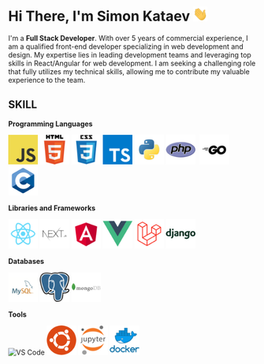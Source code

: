 <h1>Hi There, I'm Simon Kataev <img  src="https://raw.githubusercontent.com/ABSphreak/ABSphreak/master/gifs/Hi.gif" width="30px"></h1>

I'm a **Full Stack Developer**. With over 5 years of commercial experience, I am a qualified front-end developer specializing in web development and design. My expertise lies in leading development teams and leveraging top skills in React/Angular for web development. I am seeking a challenging role that fully utilizes my technical skills, allowing me to contribute my valuable experience to the team.

## SKILL

**Programming Languages**

<img alt="JS" title="JavaScript" width="60px" src="https://raw.githubusercontent.com/github/explore/master/topics/javascript/javascript.png">&nbsp;<img title="Docker" alt="Docker" width="60px" src="https://raw.githubusercontent.com/github/explore/master/topics/html/html.png">&nbsp;<img title="Docker" alt="Docker" width="60px" src="https://raw.githubusercontent.com/github/explore/master/topics/css/css.png">&nbsp;<img alt="Typescript" title="Typescript" width="60px" src="https://raw.githubusercontent.com/github/explore/main/topics/typescript/typescript.png">&nbsp;<img title="Python" alt="Python" width="60px" src="https://raw.githubusercontent.com/github/explore/master/topics/python/python.png" />&nbsp;<img title="PHP" alt="PHP" width="60px" src="https://raw.githubusercontent.com/github/explore/master/topics/php/php.png">&nbsp;
<img title="Go" alt="Go" width="60px" src="https://raw.githubusercontent.com/github/explore/main/topics/go/go.png">&nbsp;<img title="C" alt="C" width="60px" src="https://raw.githubusercontent.com/github/explore/master/topics/c/c.png">

**Libraries and Frameworks**

<img title="Docker" alt="Docker" width="60px" src="https://raw.githubusercontent.com/github/explore/master/topics/react/react.png">&nbsp;<img title="Docker" alt="Docker" width="60px" src="https://raw.githubusercontent.com/github/explore/master/topics/nextjs/nextjs.png">&nbsp;<img title="Docker" alt="Docker" width="60px" src="https://raw.githubusercontent.com/github/explore/master/topics/angular/angular.png">&nbsp;<img title="Docker" alt="Docker" width="60px" src="https://raw.githubusercontent.com/github/explore/master/topics/vue/vue.png">&nbsp;<img title="Docker" alt="Docker" width="60px" src="https://raw.githubusercontent.com/github/explore/master/topics/laravel/laravel.png">&nbsp;<img title="Docker" alt="Docker" width="60px" src="https://raw.githubusercontent.com/github/explore/master/topics/django/django.png">

**Databases**

<img title="SQL" alt="SQL" width="60px" src="https://raw.githubusercontent.com/github/explore/master/topics/mysql/mysql.png">&nbsp;<img title="SQL" alt="SQL" width="60px" src="https://raw.githubusercontent.com/github/explore/master/topics/postgresql/postgresql.png">&nbsp;<img title="SQL" alt="SQL" width="60px" src="https://raw.githubusercontent.com/github/explore/master/topics/mongodb/mongodb.png">

**Tools**

<img title="VS Code" alt="VS Code" width="60px" src="https://img.icons8.com/fluent/48/000000/visual-studio-code-2019.png">&nbsp;<img title="Ubuntu" alt="Ubuntu" width="60px" src="https://raw.githubusercontent.com/github/explore/master/topics/ubuntu/ubuntu.png">&nbsp;<img title="Jupyter Notebook" alt="Jupyter" width="60px" src="https://raw.githubusercontent.com/github/explore/master/topics/jupyter-notebook/jupyter-notebook.png">&nbsp;<img title="Docker" alt="Docker" width="60px" src="https://raw.githubusercontent.com/github/explore/master/topics/docker/docker.png">

<br>
